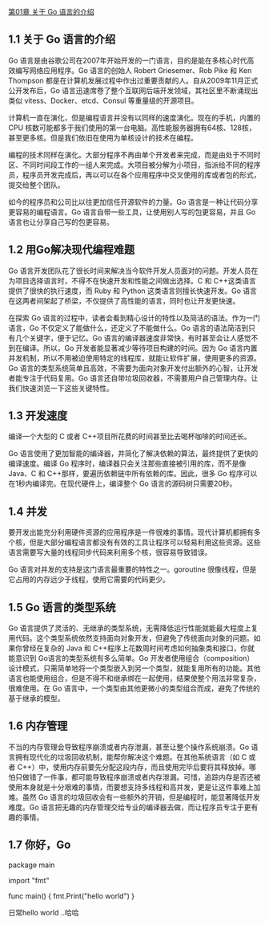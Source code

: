 <a href="https://github.com/java-aodeng/golang-examples">第01章 关于 Go 语言的介绍</a>

## 1.1 关于 Go 语言的介绍
Go 语言是由谷歌公司在2007年开始开发的一门语言，目的是能在多核心时代高效编写网络应用程序。Go 语言的创始人 Robert Griesemer、Rob Pike 和 Ken Thompson 都是在计算机发展过程中作出过重要贡献的人。自从2009年11月正式公开发布后，Go 语言迅速席卷了整个互联网后端开发领域，其社区里不断涌现出类似 vitess、Docker、etcd、Consul 等重量级的开源项目。

计算机一直在演化，但是编程语言并没有以同样的速度演化。现在的手机，内置的 CPU 核数可能都多于我们使用的第一台电脑。高性能服务器拥有64核、128核，甚至更多核。但是我们依旧在使用为单核设计的技术在编程。

编程的技术同样在演化。大部分程序不再由单个开发者来完成，而是由处于不同时区、不同时间段工作的一组人来完成。大项目被分解为小项目，指派给不同的程序员，程序员开发完成后，再以可以在各个应用程序中交叉使用的库或者包的形式，提交给整个团队。

如今的程序员和公司比以往更加信任开源软件的力量。Go 语言是一种让代码分享更容易的编程语言。Go 语言自带一些工具，让使用别人写的包更容易，并且 Go 语言也让分享自己写的包更容易。

## 1.2 用Go解决现代编程难题
Go 语言开发团队花了很长时间来解决当今软件开发人员面对的问题。开发人员在为项目选择语言时，不得不在快速开发和性能之间做出选择。C 和 C++这类语言提供了很快的执行速度，而 Ruby 和 Python 这类语言则擅长快速开发。Go 语言在这两者间架起了桥梁，不仅提供了高性能的语言，同时也让开发更快速。

在探索 Go 语言的过程中，读者会看到精心设计的特性以及简洁的语法。作为一门语言，Go 不仅定义了能做什么，还定义了不能做什么。Go 语言的语法简洁到只有几个关键字，便于记忆。Go 语言的编译器速度非常快，有时甚至会让人感觉不到在编译。所以，Go 开发者能显著减少等待项目构建的时间。因为 Go 语言内置并发机制，所以不用被迫使用特定的线程库，就能让软件扩展，使用更多的资源。Go 语言的类型系统简单且高效，不需要为面向对象开发付出额外的心智，让开发者能专注于代码复用。Go 语言还自带垃圾回收器，不需要用户自己管理内存。让我们快速浏览一下这些关键特性。

## 1.3 开发速度
编译一个大型的 C 或者 C++项目所花费的时间甚至比去喝杯咖啡的时间还长。

Go 语言使用了更加智能的编译器，并简化了解决依赖的算法，最终提供了更快的编译速度。编译 Go 程序时，编译器只会关注那些直接被引用的库，而不是像 Java、C 和 C++那样，要遍历依赖链中所有依赖的库。因此，很多 Go 程序可以在1秒内编译完。在现代硬件上，编译整个 Go 语言的源码树只需要20秒。

## 1.4 并发
要开发出能充分利用硬件资源的应用程序是一件很难的事情。现代计算机都拥有多个核，但是大部分编程语言都没有有效的工具让程序可以轻易利用这些资源。这些语言需要写大量的线程同步代码来利用多个核，很容易导致错误。

Go 语言对并发的支持是这门语言最重要的特性之一。goroutine 很像线程，但是它占用的内存远少于线程，使用它需要的代码更少。

## 1.5 Go 语言的类型系统
Go 语言提供了灵活的、无继承的类型系统，无需降低运行性能就能最大程度上复用代码。这个类型系统依然支持面向对象开发，但避免了传统面向对象的问题。如果你曾经在复杂的 Java 和 C++程序上花数周时间考虑如何抽象类和接口，你就能意识到 Go语言的类型系统有多么简单。Go 开发者使用组合（composition）设计模式，只需简单地将一个类型嵌入到另一个类型，就能复用所有的功能。其他语言也能使用组合，但是不得不和继承绑在一起使用，结果使整个用法非常复杂，很难使用。在 Go 语言中，一个类型由其他更微小的类型组合而成，避免了传统的基于继承的模型。

## 1.6 内存管理
不当的内存管理会导致程序崩溃或者内存泄漏，甚至让整个操作系统崩溃。Go 语言拥有现代化的垃圾回收机制，能帮你解决这个难题。在其他系统语言（如 C 或者 C++）中，使用内存前要先分配这段内存，而且使用完毕后要将其释放掉。哪怕只做错了一件事，都可能导致程序崩溃或者内存泄漏。可惜，追踪内存是否还被使用本身就是十分艰难的事情，而要想支持多线程和高并发，更是让这件事难上加难。虽然 Go 语言的垃圾回收会有一些额外的开销，但是编程时，能显著降低开发难度。Go 语言把无趣的内存管理交给专业的编译器去做，而让程序员专注于更有趣的事情。

## 1.7 你好，Go

package main

import "fmt"

func main()  {
	fmt.Print("hello world")
}

日常hello world ..哈哈

